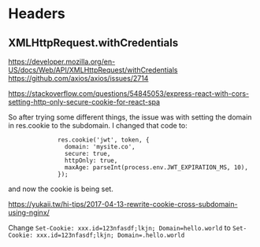# Headers

## XMLHttpRequest.withCredentials

https://developer.mozilla.org/en-US/docs/Web/API/XMLHttpRequest/withCredentials
https://github.com/axios/axios/issues/2714

https://stackoverflow.com/questions/54845053/express-react-with-cors-setting-http-only-secure-cookie-for-react-spa

So after trying some different things, the issue was with setting the domain in res.cookie to the subdomain. I changed that code to:

```
              res.cookie('jwt', token, {
                domain: 'mysite.co',
                secure: true,
                httpOnly: true,
                maxAge: parseInt(process.env.JWT_EXPIRATION_MS, 10),
              });
```

and now the cookie is being set.

https://yukaii.tw/hi-tips/2017-04-13-rewrite-cookie-cross-subdomain-using-nginx/

Change
`Set-Cookie: xxx.id=123nfasdf;lkjn; Domain=hello.world`
to
`Set-Cookie: xxx.id=123nfasdf;lkjn; Domain=.hello.world`
